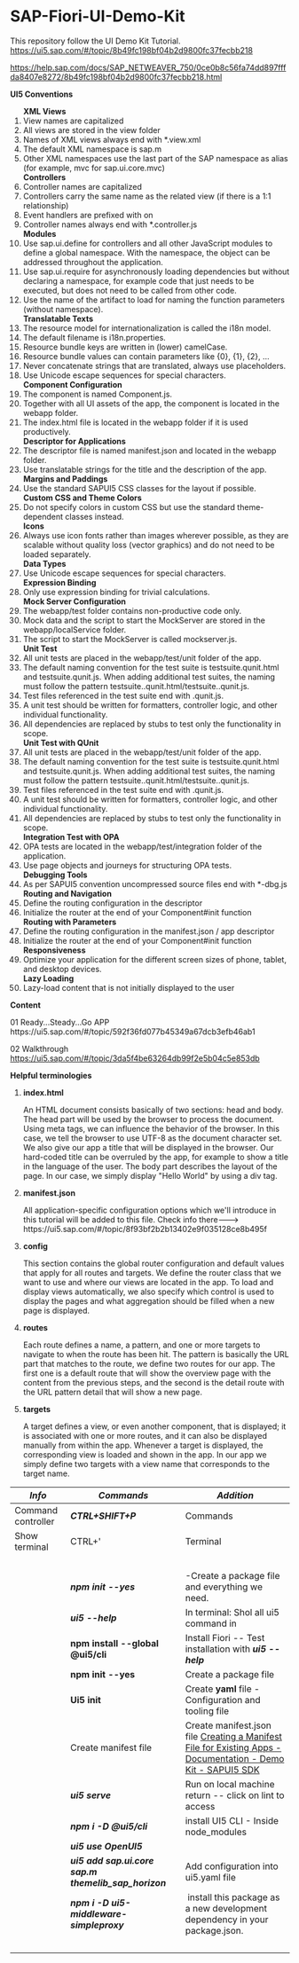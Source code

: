 # SAP-Fiori-UI-Demo-Kit
This repository follow the UI Demo Kit Tutorial.
https://ui5.sap.com/#/topic/8b49fc198bf04b2d9800fc37fecbb218

https://help.sap.com/docs/SAP_NETWEAVER_750/0ce0b8c56fa74dd897fffda8407e8272/8b49fc198bf04b2d9800fc37fecbb218.html

<strong> UI5 Conventions</strong>
<p><ol>
	<strong> XML Views</strong>
	<li>View names are capitalized</li>
	<li>All views are stored in the view folder</li>
	<li>Names of XML views always end with *.view.xml</li>
	<li>The default XML namespace is sap.m</li>
	<li>Other XML namespaces use the last part of the SAP namespace as alias (for example, mvc for sap.ui.core.mvc)</li>
	<strong> Controllers</strong>
	<li>Controller names are capitalized</li>
	<li>Controllers carry the same name as the related view (if there is a 1:1 relationship)</li>
	<li>Event handlers are prefixed with on</li>
	<li>Controller names always end with *.controller.js</li>
	<strong> Modules</strong>
	<li>Use sap.ui.define for controllers and all other JavaScript modules to define a global namespace. With the namespace, the object can be addressed throughout the application.</li>
	<li>Use sap.ui.require for asynchronously loading dependencies but without declaring a namespace, for example code that just needs to be executed, but does not need to be called from other code.</li>
	<li>Use the name of the artifact to load for naming the function parameters (without namespace).</li>
	<strong> Translatable Texts</strong>
	<li>The resource model for internationalization is called the i18n model.</li>
	<li>The default filename is i18n.properties.</li>
	<li>Resource bundle keys are written in (lower) camelCase.</li>
	<li>Resource bundle values can contain parameters like {0}, {1}, {2}, …</li>
	<li>Never concatenate strings that are translated, always use placeholders.</li>
	<li>Use Unicode escape sequences for special characters.</li>
	<strong> Component Configuration</strong>
	<li>The component is named Component.js.</li>
	<li>Together with all UI assets of the app, the component is located in the webapp folder.</li>
	<li>The index.html file is located in the webapp folder if it is used productively.</li>
	<strong> Descriptor for Applications</strong>
	<li>The descriptor file is named manifest.json and located in the webapp folder.</li>
	<li>Use translatable strings for the title and the description of the app.</li>
	<strong> Margins and Paddings</strong>
	<li>Use the standard SAPUI5 CSS classes for the layout if possible.</li>
	<strong> Custom CSS and Theme Colors</strong>
	<li>Do not specify colors in custom CSS but use the standard theme-dependent classes instead.</li>
	<strong> Icons</strong>
	<li>Always use icon fonts rather than images wherever possible, as they are scalable without quality loss (vector graphics) and do not need to be loaded separately.</li>
	<strong> Data Types</strong>
	<li>Use Unicode escape sequences for special characters.</li>
	<strong> Expression Binding</strong>
	<li>Only use expression binding for trivial calculations.</li>
	<strong> Mock Server Configuration</strong>
	<li>The webapp/test folder contains non-productive code only.</li>
	<li>Mock data and the script to start the MockServer are stored in the webapp/localService folder.</li>
	<li>The script to start the MockServer is called mockserver.js.</li>
	<strong> Unit Test</strong>
	<li>All unit tests are placed in the webapp/test/unit folder of the app.</li>
	<li>The default naming convention for the test suite is testsuite.qunit.html and testsuite.qunit.js. When adding additional test suites, the naming must follow the pattern testsuite.<name>.qunit.html/testsuite.<name>.qunit.js.</li>
	<li>Test files referenced in the test suite end with .qunit.js.</li>
	<li>A unit test should be written for formatters, controller logic, and other individual functionality.</li>
	<li>All dependencies are replaced by stubs to test only the functionality in scope.</li>
	<strong> Unit Test with QUnit</strong>
	<li>All unit tests are placed in the webapp/test/unit folder of the app.</li>
	<li>The default naming convention for the test suite is testsuite.qunit.html and testsuite.qunit.js. When adding additional test suites, the naming must follow the pattern testsuite.<name>.qunit.html/testsuite.<name>.qunit.js.</li>
	<li>Test files referenced in the test suite end with .qunit.js.</li>
	<li>A unit test should be written for formatters, controller logic, and other individual functionality.</li>
	<li>All dependencies are replaced by stubs to test only the functionality in scope.</li>
	<strong> Integration Test with OPA</strong>
	<li>OPA tests are located in the webapp/test/integration folder of the application.</li>
	<li>Use page objects and journeys for structuring OPA tests.</li>
	<strong> Debugging Tools</strong>
	<li>As per SAPUI5 convention uncompressed source files end with *-dbg.js</li>
	<strong> Routing and Navigation</strong>
	<li>Define the routing configuration in the descriptor</li>
	<li>Initialize the router at the end of your Component#init function</li>
	<strong> Routing with Parameters</strong>
	<li>Define the routing configuration in the manifest.json / app descriptor</li>
	<li>Initialize the router at the end of your Component#init function</li>
	<strong> Responsiveness</strong>
	<li>Optimize your application for the different screen sizes of phone, tablet, and desktop devices.</li>
	<strong> Lazy Loading</strong>
	<li>Lazy-load content that is not initially displayed to the user</li>
</ol>
</p>
<strong> Content </strong>
<p>
01 Ready...Steady...Go APP 
https://ui5.sap.com/#/topic/592f36fd077b45349a67dcb3efb46ab1

02 Walkthrough 
https://ui5.sap.com/#/topic/3da5f4be63264db99f2e5b04c5e853db
</p>

</p>
<strong> Helpful terminologies </strong>
	<p><ol>
		<li> <strong> index.html </strong>
			<p>  
			An HTML document consists basically of two sections: head and body. The head part will be used by the browser to process the document.
			Using meta tags, we can influence the behavior of the browser. In this case, we tell the browser to use UTF-8 as the document character set.
			We also give our app a title that will be displayed in the browser. Our hard-coded title can be overruled by the app, for example to show a title in the language of the user. The body part describes the layout of 
			the page. In our case, we simply display "Hello World" by using a div tag.
			</p>
		</li>
		<li> <strong> manifest.json </strong>
			<p>  
			All application-specific configuration options which we'll introduce in this tutorial will be added to this file.
			Check info there--->	https://ui5.sap.com/#/topic/8f93bf2b2b13402e9f035128ce8b495f 
			</p>
		</li>
		<li> <strong> config </strong>
			<p>  
			This section contains the global router configuration and default values that apply for all routes and targets. We define the router class that we want to use and where our views are located in the app. 
			To load and display views automatically, we also specify which control is used to display the pages and what aggregation should be filled when a new page is displayed.
			</p>
		</li>
		<li> <strong> routes </strong>
			<p>  
			Each route defines a name, a pattern, and one or more targets to navigate to when the route has been hit. The pattern is basically the URL part that matches to the route, we define two routes for our app.
			The first one is a default route that will show the overview page with the content from the previous steps, and the second is the detail route with the URL pattern detail that will show a new page.
			</p>
		</li>
		<li> <strong> targets </strong>
			<p>  
			A target defines a view, or even another component, that is displayed; it is associated with one or more routes, and it can also be displayed manually from within the app. Whenever a target is displayed,
			the corresponding view is loaded and shown in the app. In our app we simply define two targets with a view name that corresponds to the target name.
			</p>
		</li>
	</ol></p>
<p>

 **_Info_** | **_Commands_** | **_Addition_** |
| --- | --- | --- |
| Command controller | **_CTRL+SHIFT+P_** | Commands |
| Show terminal | CTRL+' | Terminal |
| &nbsp; | &nbsp; | &nbsp; |
|     | **_npm init --yes_** | \-Create a package file and everything we need. |
|     | **_ui5 --help_** | In terminal: Shol all ui5 command in |
|     | **npm install --global @ui5/cli** | Install Fiori -- Test installation with **_ui5 --help_** |
|     | **npm init --yes** | Create a package file |
|     | **Ui5 init** | Create **yaml** file - Configuration and tooling file |
|     | Create manifest file | Create manifest.json file [Creating a Manifest File for Existing Apps - Documentation - Demo Kit - SAPUI5 SDK](https://ui5.sap.com/#/topic/3a9babace121497abea8f0ea66e156d9?q=create%20a%20description%20file%20for%20existing%20apps) |
|     | **_ui5 serve_** | Run on local machine return -- click on lint to access |
| &nbsp; | **_npm i -D @ui5/cli_** | install UI5 CLI - Inside node_modules |
| &nbsp; | **_ui5 use OpenUI5_** | &nbsp; |
| &nbsp; | **_ui5 add sap.ui.core sap.m themelib_sap_horizon_** | Add configuration into ui5.yaml file |
| &nbsp; | **_npm i -D ui5-middleware-simpleproxy_** | &nbsp;install this package as a new development dependency in your package.json. |
| &nbsp; | &nbsp; | &nbsp; |

